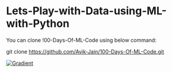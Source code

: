 # Lets-Play-with-Data-using-ML-with-Python

You can clone !00-Days-Of-ML-Code using below command:

git clone https://github.com/Avik-Jain/100-Days-Of-ML-Code.git

[![Gradient](https://assets.paperspace.io/img/gradient-badge.svg)](https://console.paperspace.com/github.com/SarahShafqat/Lets-Play-with-Data-using-ML-with-Python/blob/57b450c789b4256d9a66754f5cc42ad82ef57bf2/ML%20Code%20Exercises/30-12-20%20Lets%20Play%20ML/Data%20Preprocessing.ipynb.ipynb)
